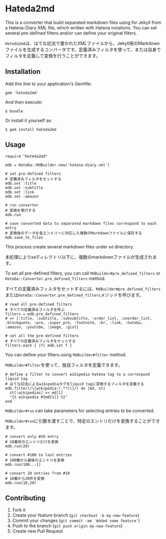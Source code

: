 # Hateda2md

This is a converter that build separated markdown files using for Jekyll from a Hatena-Diary XML file, which written with Hatena notations. You can set several pre-defined filters and/or can define your original filters.

`Hateda2md`は、はてな記法で書かれたXMLファイルから、Jekyll用のMarkdownファイルを生成するコンバータです。定義済みフィルタを使って、または自身でフィルタを定義して変換を行うことができます。

## Installation

Add this line to your application's Gemfile:

    gem 'hateda2md'

And then execute:

    $ bundle

Or install it yourself as:

    $ gem install hateda2md

## Usage

    require "Hateda2md"

    mdb = HateDa::MdBuilder.new('hatena-diary.xml')

    # set pre-defined filters
    # 定義済みフィルタをセットする
    mdb.set :title
    mdb.set :subtitle
    mdb.set :link
    mdb.set :amazon
    
    # run converter 
    # 変換を実行する
    mdb.run

    # save converted data to separated markdown files correspond to each entry
    # 変換後のデータを各エントリーに対応した複数のMarkdownファイルに保存する
    mdb.save_to_files

This process create several markdown files under `md` directory.

本処理により`md`ディレクトリ以下に、複数のmarkdownファイルが生成されます。

To set all pre-defined filters, you can call `MdBuilder#pre_defined_filters` or `HateDa::Converter.pre_defined_filters` method.

すべての定義済みフィルタをセットするには、`MdBuilder#pre_defined_filters`または`HateDa::Converter.pre_defined_filters`メソッドを呼びます。

    # read all pre-defined filters
    # すべての定義済みフィルタを呼ぶ
    filters = mdb.pre_defined_filters
    # => [:title, :subtitle, :subsubtitle, :order_list, :unorder_list, :blockquote, :pre, :super_pre, :footnote, :br, :link, :hatebu, :amazon, :youtube, :image, :gist]

    # set all the pre-defined filters
    # すべての定義済みフィルタをセットする
    filters.each { |f| mdb.set f }

You can define your filters using `MdBuilder#filter` method.

`MdBuilder#filter`を使って、独自フィルタを定義できます。

    # define a filter to convert wikipedia hatena tag to a correspond liquid tag
    # はてな記法によるwikipediaタグをliquid tagに変換するフィルタを定義する
    mdb.filter(/\[wikipedia:(.*?)\]/) do |md, st|
      st[:wikipedias] << md[1]
      "{% wikipedia #{md[1]} %}"
    end

`MdBuilder#run` can take parameters for selecting entries to be converted.

`MdBuilder#run`に引数を渡すことで、特定のエントリだけを変換することができます。

    # convert only #20 entry
    # 20番目のエントリだけを変換
    mdb.run(20)

    # convert #100 to last entries
    # 100番から最後のエントリを変換
    mdb.run(100..-1)

    # convert 20 entries from #10
    # 10番から20件を変換
    mdb.run(10,20)


## Contributing

1. Fork it
2. Create your feature branch (`git checkout -b my-new-feature`)
3. Commit your changes (`git commit -am 'Added some feature'`)
4. Push to the branch (`git push origin my-new-feature`)
5. Create new Pull Request
